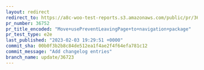 ```yaml
---
layout: redirect
redirect_to: https://a8c-woo-test-reports.s3.amazonaws.com/public/pr/36752/e2e/index.html
pr_number: 36752
pr_title_encoded: "Move+usePreventLeavingPage+to+navigation+package"
pr_test_type: e2e
last_published: "2023-02-03 19:29:51 +0000"
commit_sha: 00b0f3b2b8c84de512ea1f4ae2f4f64efa781c12
commit_message: "Add changelog entries"
branch_name: update/36723
---
```

